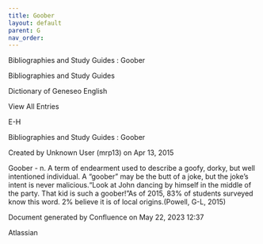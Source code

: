 ```yaml
---
title: Goober
layout: default
parent: G
nav_order:
---
```


Bibliographies and Study Guides : Goober

Bibliographies and Study Guides

Dictionary of Geneseo English

View All Entries

E-H

Bibliographies and Study Guides : Goober

Created by  Unknown User (mrp13) on Apr 13, 2015

Goober - n. A term of endearment used to describe a goofy, dorky, but well intentioned individual. A “goober” may be the butt of a joke, but the joke’s intent is never malicious.“Look at John dancing by himself in the middle of the party. That kid is such a goober!”As of 2015, 83% of students surveyed know this word. 2% believe it is of local origins.(Powell, G-L, 2015)

Document generated by Confluence on May 22, 2023 12:37

Atlassian
